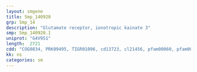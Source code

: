 ```yaml
---
layout: smgene
title: Smp_140920
grp: Smp_14
description: "Glutamate receptor, ionotropic kainate 3"
smp: Smp_140920.1
uniprot: "G4V951"
length:  2721
cdd: "COG0834, PRK09495, TIGR01096, cd13723, cl21456, pfam00060, pfam00497, pfam10613, smart00062, smart00079"
kk: ns
categories: sm
---
```

